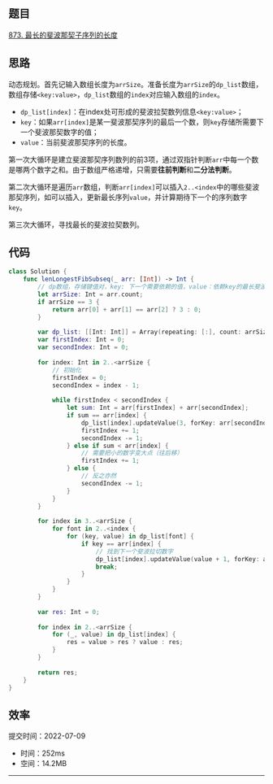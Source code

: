 ## 题目

[873. 最长的斐波那契子序列的长度](https://leetcode.cn/problems/length-of-longest-fibonacci-subsequence/)

## 思路

动态规划。首先记输入数组长度为`arrSize`。准备长度为`arrSize`的`dp_list`数组，数组存储`<key:value>`，`dp_list`数组的`index`对应输入数组的`index`。
* `dp_list[index]`：在index处可形成的斐波拉契数列信息`<key:value>`；
* `key`：如果`arr[index]`是某一斐波那契序列的最后一个数，则`key`存储所需要下一个斐波那契数字的值；
* `value`：当前斐波那契序列的长度。

第一次大循环是建立斐波那契序列数列的前3项，通过双指针判断`arr`中每一个数是哪两个数字之和。由于数组严格递增，只需要**往前判断**和**二分法判断**。

第二次大循环是遍历`arr`数组，判断`arr[index]`可以插入`2..<index`中的哪些斐波那契序列，如可以插入，更新最长序列`value`，并计算期待下一个的序列数字`key`。

第三次大循环，寻找最长的斐波拉契数列。

## 代码

```Swift
class Solution {
    func lenLongestFibSubseq(_ arr: [Int]) -> Int {
        // dp数组，存储键值对，key: 下一个需要依赖的值，value：依赖key的最长斐波拉契长度
        let arrSize: Int = arr.count;
        if arrSize == 3 {
            return arr[0] + arr[1] == arr[2] ? 3 : 0;
        }
        
        var dp_list: [[Int: Int]] = Array(repeating: [:], count: arrSize); // 前两个不用管
        var firstIndex: Int = 0;
        var secondIndex: Int = 0;
        
        for index: Int in 2..<arrSize {
            // 初始化
            firstIndex = 0;
            secondIndex = index - 1;
            
            while firstIndex < secondIndex {
                let sum: Int = arr[firstIndex] + arr[secondIndex];
                if sum == arr[index] {
                    dp_list[index].updateValue(3, forKey: arr[secondIndex]+arr[index]);
                    firstIndex += 1;
                    secondIndex -= 1;
                } else if sum < arr[index] {
                    // 需要把小的数字变大点（往后移）
                    firstIndex += 1;
                } else {
                    // 反之亦然
                    secondIndex -= 1;
                }
            }
        }
        
        for index in 3..<arrSize {
            for font in 2..<index {
                for (key, value) in dp_list[font] {
                    if key == arr[index] {
                        // 找到下一个斐波拉切数字
                        dp_list[index].updateValue(value + 1, forKey: arr[font]+key);
                        break;
                    }
                }
            }
        }
        
        var res: Int = 0;
        
        for index in 2..<arrSize {
            for (_, value) in dp_list[index] {
                res = value > res ? value : res;
            }
        }
        
        return res;
    }
}
```

## 效率

提交时间：2022-07-09

* 时间：252ms
* 空间：14.2MB

---